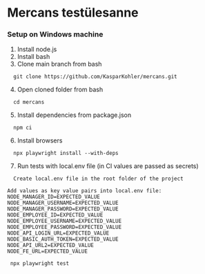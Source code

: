 # Mercans testülesanne
### Setup on Windows machine
1. Install node.js
2. Install bash
3. Clone main branch from bash
```console
  git clone https://github.com/KasparKohler/mercans.git
```
4. Open cloned folder from bash
```console
  cd mercans
```
5. Install dependencies from package.json
```console
  npm ci
```
6. Install browsers
```console
  npx playwright install --with-deps
```
7. Run tests with local.env file (in CI values are passed as secrets)
```console
  Create local.env file in the root folder of the project
```
```console
Add values as key value pairs into local.env file:
NODE_MANAGER_ID=EXPECTED_VALUE
NODE_MANAGER_USERNAME=EXPECTED_VALUE
NODE_MANAGER_PASSWORD=EXPECTED_VALUE
NODE_EMPLOYEE_ID=EXPECTED_VALUE
NODE_EMPLOYEE_USERNAME=EXPECTED_VALUE
NODE_EMPLOYEE_PASSWORD=EXPECTED_VALUE
NODE_API_LOGIN_URL=EXPECTED_VALUE
NODE_BASIC_AUTH_TOKEN=EXPECTED_VALUE
NODE_API_URL2=EXPECTED_VALUE
NODE_FE_URL=EXPECTED_VALUE
```
```console
 npx playwright test
```